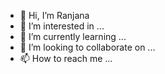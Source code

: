 - 👋 Hi, I’m Ranjana
- 👀 I’m interested in ...
- 🌱 I’m currently learning ...
- 💞️ I’m looking to collaborate on ...
- 📫 How to reach me ...

<!---
Ranjana05b/Ranjana05b is a ✨ special ✨ repository because its `README.md` (this file) appears on your GitHub profile.
You can click the Preview link to take a look at your changes.
--->

